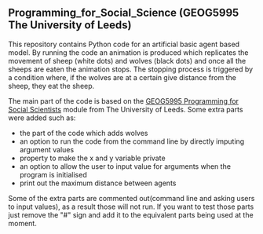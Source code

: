 ## Programming_for_Social_Science (GEOG5995 The University of Leeds)

This repository contains Python code for an artificial basic agent based model. By running the code an animation is produced which 
replicates the movement of sheep (white dots) and wolves (black dots) and once all the sheeps are eaten the animation stops. 
The stopping process is triggered by a condition where, if the wolves are at a certain give distance from the sheep, they eat the sheep. 

The main part of the code is based on the [GEOG5995 Programming for Social Scientists](http://www.geog.leeds.ac.uk/courses/computing/study/core-python-phd/)
module from The University of Leeds. Some extra parts were added such as:
* the part of the code which adds wolves
* an option to run the code from the command line by directly imputing argument values
* property to make the x and y variable private
* an option to allow the user to input value for arguments when the program is initialised 
* print out the maximum distance between agents

Some of the extra parts are commented out(command line and asking users to input values), as a result those will not run. If you want to test those parts just remove the "#" sign and add it to the equivalent parts being used at the moment. 
